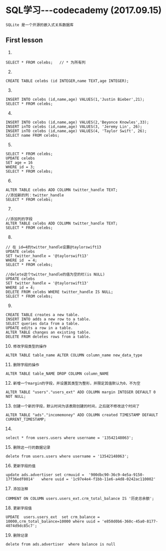 # SQL学习---codecademy (2017.09.15)
`SQLite 是一个开源的嵌入式关系数据库`
## First lesson
1. 
```
SELECT * FROM celebs;   // * 为所有列
```
2. 
```
CREATE TABLE celebs (id INTEGER,name TEXT,age INTEGER);
```
3.
```
INSERT INTO celebs (id,name,age) VALUES(1,'Justin Bieber',21);
SELECT * FROM celebs;
```
4.
```
INSERT INTO celebs (id,name,age) VALUES(2,'Beyonce Knowles',33);
INSERT inTO celebs (id,name,age) VALUES(3, 'Jeremy Lin', 26);
INSERT inTO celebs (id,name,age) VALUES(4, 'Taylor Swift', 26);
SELECT name FROM celebs;
```
5. 
```
SELECT * FROM celebs;
UPDATE celebs
SET age = 16
WHERE id = 3;
SELECT * FROM celebs;
```
6. 
```
ALTER TABLE celebs ADD COLUMN twitter_handle TEXT;
//添加新的列：twitter_handle
SELECT * FROM celebs;
```
7. 
```
//添加列的字段
ALTER TABLE celebs ADD COLUMN twitter_handle TEXT;
SELECT * FROM celebs;
```
8. 
```
// 在 id=4的twitter_handle设置@taylorswift13
UPDATE celebs                
SET twitter_handle = '@taylorswift13'
WHERE id  = 4;
SELECT * FROM celebs;
```
```
//delete这个twitter_handle的值为空的栏(is NULL)
UPDATE celebs
SET twitter_handle = '@taylorswift13'
WHERE id = 4;
DELETE FROM celebs WHERE twitter_handle IS NULL;
SELECT * FROM celebs;
```
9. 
```
CREATE TABLE creates a new table.
INSERT INTO adds a new row to a table.
SELECT queries data from a table.
UPDATE edits a row in a table.
ALTER TABLE changes an existing table.
DELETE FROM deletes rows from a table.
```
10. `修改字段类型的操作` 
```   
ALTER TABLE table_name ALTER COLUMN column_name new_data_type 
```
11. `删除字段的操作`
```   
ALTER TABLE table_NAME DROP COLUMN column_NAME   
```
12. `新增一个margin的字段，并设置其类型为整形，并限定其值默认为0，不为空`
```
ALTER TABLE "users"."users_ext" ADD COLUMN margin INTEGER DEFAULT 0 NOT NULL;
```
13. `创建一个新的字段，默认时间为该表刚创建的时间，之后就不修改这个时间了`
```
ALTER TABLE "ads"."incomemoney" ADD COLUMN created TIMESTAMP DEFAULT CURRENT_TIMESTAMP;
```
14. 
```
select * from users.users where username = '13542148063';
```
15. `删除这一行的数据记录`
```
delete from users.users where username = '13542148063'; 
```
16. `更新字段的值`
```
update ads.advertiser set crmuuid =  '900dbc90-36c9-4e5a-9150-17f36edf0014'   where uuid = '1c97e4e4-f1bb-11e6-a4d8-0242ac110002'
```
17. `添加注释`
```
COMMENT ON COLUMN users.users_ext.crm_total_balance IS '历史总余额';
```
18. `更新字段值`
```
UPDATE  users.users_ext  set crm_balance = 10000,crm_total_balance=10000 where uuid = 'e850d0b6-360c-45a0-8177-4074d9dc85c7';
```
19. `删除记录`
```
delete from ads.advertiser  where balance is null
```